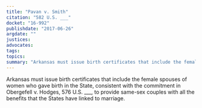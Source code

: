 ```yaml
---
title: "Pavan v. Smith"
citation: "582 U.S. ___"
docket: "16-992"
publishdate: "2017-06-26"
argdate: ""
justices:
advocates:
tags:
topics:
summary: "Arkansas must issue birth certificates that include the female spouses of women who gave birth in the State, consistent with the commitment in Obergefell v. Hodges, 576 U.S. ___, to provide same-sex couples with all the benefits that the States have linked to marriage."
---
```

Arkansas must issue birth certificates that include the female spouses of women who gave birth in the State, consistent with the commitment in Obergefell v. Hodges, 576 U.S. ___, to provide same-sex couples with all the benefits that the States have linked to marriage.

